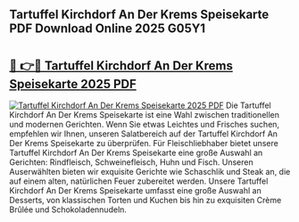 ## Tartuffel Kirchdorf An Der Krems Speisekarte PDF Download Online 2025 G05Y1

# <h2><a href="http://gcc5u5.nevu.top/?p=Tartuffel+Kirchdorf+An+Der+Krems+Speisekarte">🔗 👉🔴 Tartuffel Kirchdorf An Der Krems Speisekarte 2025 PDF</a></h2>

[![Tartuffel Kirchdorf An Der Krems Speisekarte 2025 PDF](https://i.imgur.com/dBaPXMq.png)](http://gcc5u5.nevu.top/?p=Tartuffel+Kirchdorf+An+Der+Krems+Speisekarte)
Die Tartuffel Kirchdorf An Der Krems Speisekarte ist eine Wahl zwischen traditionellen und modernen Gerichten. Wenn Sie etwas Leichtes und Frisches suchen, empfehlen wir Ihnen, unseren Salatbereich auf der Tartuffel Kirchdorf An Der Krems Speisekarte zu überprüfen. Für Fleischliebhaber bietet unsere Tartuffel Kirchdorf An Der Krems Speisekarte eine große Auswahl an Gerichten: Rindfleisch, Schweinefleisch, Huhn und Fisch. Unseren Auserwählten bieten wir exquisite Gerichte wie Schaschlik und Steak an, die auf einem alten, natürlichen Feuer zubereitet werden. Unsere Tartuffel Kirchdorf An Der Krems Speisekarte umfasst eine große Auswahl an Desserts, von klassischen Torten und Kuchen bis hin zu exquisiten Crème Brûlée und Schokoladennudeln.
